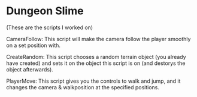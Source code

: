 # Dungeon Slime
(These are the scripts I worked on)

CameraFollow: This script will make the camera follow the player smoothly on a set position with.

CreateRandom: This script chooses a random terrain object (you already have created) and sets it on
              the object this script is on (and destorys the object afterwards).
              
PlayerMove: This script gives you the controls to walk and jump, and it changes the camera & walkposition
            at the specified positions.
